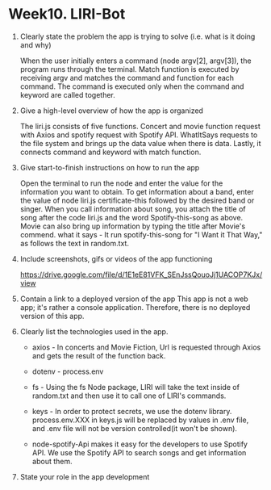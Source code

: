 # Week10. LIRI-Bot



1. Clearly state the problem the app is trying to solve (i.e. what is it doing and why)

    When the user initially enters a command (node argv[2], argv[3]), the program runs through the terminal. 
    Match function is executed by receiving argv and matches the command and function for each command.
    The command is executed only when the command and keyword are called together.

2. Give a high-level overview of how the app is organized

    The liri.js consists of five functions.
    Concert and movie function request with Axios and spotify request with Spotify API.
    WhatItSays requests to the file system and brings up the data value when there is data.
    Lastly, it connects command and keyword with match function.

3. Give start-to-finish instructions on how to run the app

    Open the terminal to run the node and enter the value for the information you want to obtain.
    To get information about a band, enter the value of node liri.js certificate-this followed by the desired band or singer.
    When you call information about song, you attach the title of song after the code liri.js and the word Spotify-this-song       as above.
    Movie can also bring up information by typing the title after Movie's commend.
    what it says - It run spotify-this-song for "I Want it That Way," as follows the text in random.txt.

4. Include screenshots, gifs or videos of the app functioning

    https://drive.google.com/file/d/1E1eE81VFK_SEnJssQouoJj1UACOP7KJx/view


5. Contain a link to a deployed version of the app
    This app is not a web app; it's rather a console application. Therefore, there is no deployed version of this app.

6. Clearly list the technologies used in the app.
   * axios - In concerts and Movie Fiction, Url is requested through Axios and gets the result of the function back.

   * dotenv - process.env

   * fs - Using the fs Node package, LIRI will take the text inside of random.txt and then use it to call one of LIRI's                 commands.

   * keys - In order to protect secrets, we use the dotenv library. process.env.XXX in keys.js will be replaced by values in               .env file, and .env file will not be version controlled(it won't be shown).

   * node-spotify-Api makes it easy for the developers to use Spotify API. We use the Spotify API to search songs and get          information about them.

7. State your role in the app development
